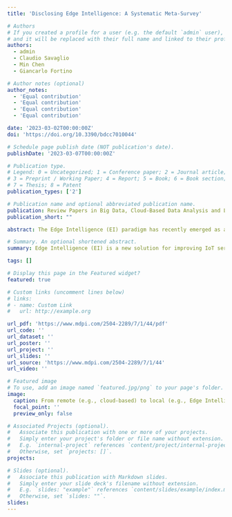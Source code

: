 ```yaml
---
title: 'Disclosing Edge Intelligence: A Systematic Meta-Survey'

# Authors
# If you created a profile for a user (e.g. the default `admin` user), write the username (folder name) here
# and it will be replaced with their full name and linked to their profile.
authors:
  - admin
  - Claudio Savaglio
  - Min Chen
  - Giancarlo Fortino

# Author notes (optional)
author_notes:
  - 'Equal contribution'
  - 'Equal contribution'
  - 'Equal contribution'
  - 'Equal contribution'

date: '2023-03-02T00:00:00Z'
doi: 'https://doi.org/10.3390/bdcc7010044'

# Schedule page publish date (NOT publication's date).
publishDate: '2023-03-07T00:00:00Z'

# Publication type.
# Legend: 0 = Uncategorized; 1 = Conference paper; 2 = Journal article;
# 3 = Preprint / Working Paper; 4 = Report; 5 = Book; 6 = Book section;
# 7 = Thesis; 8 = Patent
publication_types: ['2']

# Publication name and optional abbreviated publication name.
publication: Review Papers in Big Data, Cloud-Based Data Analysis and Learning Systems
publication_short: ""

abstract: The Edge Intelligence (EI) paradigm has recently emerged as a promising solution to overcome the inherent limitations of cloud computing (latency, autonomy, cost, etc.) in the development and provision of next-generation Internet of Things (IoT) services. Therefore, motivated by its increasing popularity, relevant research effort was expended in order to explore, from different perspectives and at different degrees of detail, the many facets of EI. In such a context, the aim of this paper was to analyze the wide landscape on EI by providing a systematic analysis of the state-of-the-art manuscripts in the form of a tertiary study (ie, a review of literature reviews, surveys, and mapping studies) and according to the guidelines of the PRISMA methodology. A comparison framework is, hence, provided and sound research questions outlined, aimed at exploring (for the benefit of both experts and beginners) the past, present, and future directions of the EI paradigm and its relationships with the IoT and the cloud computing worlds.

# Summary. An optional shortened abstract.
summary: Edge Intelligence (EI) is a new solution for improving IoT services by overcoming cloud computing limitations. To analyze this field, this paper provides a systematic analysis of existing studies using the PRISMA methodology. The paper outlines research questions to explore the past, present, and future directions of EI, as well as its relationship with IoT and cloud computing.

tags: []

# Display this page in the Featured widget?
featured: true

# Custom links (uncomment lines below)
# links:
# - name: Custom Link
#   url: http://example.org

url_pdf: 'https://www.mdpi.com/2504-2289/7/1/44/pdf'
url_code: ''
url_dataset: ''
url_poster: ''
url_project: ''
url_slides: ''
url_source: 'https://www.mdpi.com/2504-2289/7/1/44'
url_video: ''

# Featured image
# To use, add an image named `featured.jpg/png` to your page's folder.
image:
  caption: From remote (e.g., cloud-based) to local (e.g., Edge Intelligence) data processing. #'Image credit: [**Unsplash**](https://unsplash.com/photos/pLCdAaMFLTE)'
  focal_point: ''
  preview_only: false

# Associated Projects (optional).
#   Associate this publication with one or more of your projects.
#   Simply enter your project's folder or file name without extension.
#   E.g. `internal-project` references `content/project/internal-project/index.md`.
#   Otherwise, set `projects: []`.
projects:

# Slides (optional).
#   Associate this publication with Markdown slides.
#   Simply enter your slide deck's filename without extension.
#   E.g. `slides: "example"` references `content/slides/example/index.md`.
#   Otherwise, set `slides: ""`.
slides: 
---
```

